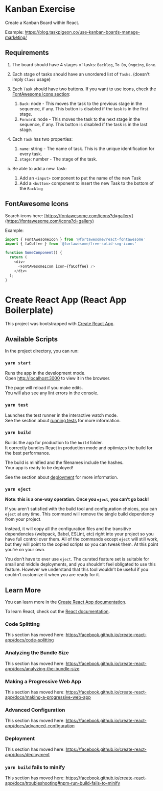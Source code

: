 # Kanban Exercise

Create a Kanban Board within React.

Example:
https://blog.taskpigeon.co/use-kanban-boards-manage-marketing/

## Requirements

1. The board should have 4 stages of tasks: `Backlog`, `To Do`, `Ongoing`, `Done`.
2. Each stage of tasks should have an unordered list of `Tasks`. (doesn't imply `Class` usage)
3. Each `Task` should have two buttons. If you want to use icons, check the [FontAwesome Icons section](#fontawesome-icons):

   1. `Back`: node -  This moves the task to the previous stage in the sequence, if any. This button is disabled if the task is in the first stage.
   2. `Forward`: node -  This moves the task to the next stage in the sequence, if any. This button is disabled if the task is in the last stage.

4. Each `Task` has two properties:

   1. `name`: string - The name of task. This is the unique identification for every task.
   2. `stage`: number - The stage of the task.

5. Be able to add a new Task:

   1. Add an `<input>` component to put the name of the new Task
   2. Add a `<button>` component to insert the new Task to the bottom of the `Backlog`

## FontAwesome Icons

Search icons here:
[https://fontawesome.com/icons?d=gallery](https://fontawesome.com/icons?d=gallery)

Example:

```js
import { FontAwesomeIcon } from '@fortawesome/react-fontawesome'
import { faCoffee } from '@fortawesome/free-solid-svg-icons'

function SomeComponent() {
  return (
    <div>
      <FontAwesomeIcon icon={faCoffee} />
    </div>
  );
}
```

# Create React App (React App Boilerplate)

This project was bootstrapped with [Create React App](https://github.com/facebook/create-react-app).

## Available Scripts

In the project directory, you can run:

### `yarn start`

Runs the app in the development mode.<br />
Open [http://localhost:3000](http://localhost:3000) to view it in the browser.

The page will reload if you make edits.<br />
You will also see any lint errors in the console.

### `yarn test`

Launches the test runner in the interactive watch mode.<br />
See the section about [running tests](https://facebook.github.io/create-react-app/docs/running-tests) for more information.

### `yarn build`

Builds the app for production to the `build` folder.<br />
It correctly bundles React in production mode and optimizes the build for the best performance.

The build is minified and the filenames include the hashes.<br />
Your app is ready to be deployed!

See the section about [deployment](https://facebook.github.io/create-react-app/docs/deployment) for more information.

### `yarn eject`

**Note: this is a one-way operation. Once you `eject`, you can’t go back!**

If you aren’t satisfied with the build tool and configuration choices, you can `eject` at any time. This command will remove the single build dependency from your project.

Instead, it will copy all the configuration files and the transitive dependencies (webpack, Babel, ESLint, etc) right into your project so you have full control over them. All of the commands except `eject` will still work, but they will point to the copied scripts so you can tweak them. At this point you’re on your own.

You don’t have to ever use `eject`. The curated feature set is suitable for small and middle deployments, and you shouldn’t feel obligated to use this feature. However we understand that this tool wouldn’t be useful if you couldn’t customize it when you are ready for it.

## Learn More

You can learn more in the [Create React App documentation](https://facebook.github.io/create-react-app/docs/getting-started).

To learn React, check out the [React documentation](https://reactjs.org/).

### Code Splitting

This section has moved here: https://facebook.github.io/create-react-app/docs/code-splitting

### Analyzing the Bundle Size

This section has moved here: https://facebook.github.io/create-react-app/docs/analyzing-the-bundle-size

### Making a Progressive Web App

This section has moved here: https://facebook.github.io/create-react-app/docs/making-a-progressive-web-app

### Advanced Configuration

This section has moved here: https://facebook.github.io/create-react-app/docs/advanced-configuration

### Deployment

This section has moved here: https://facebook.github.io/create-react-app/docs/deployment

### `yarn build` fails to minify

This section has moved here: https://facebook.github.io/create-react-app/docs/troubleshooting#npm-run-build-fails-to-minify
